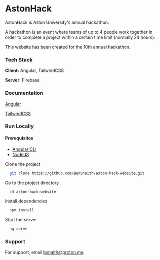 
# AstonHack

AstonHack is Aston University's annual hackathon.

A hackathon is an event where teams of up to 4 people work together in order to complete a project within a certain time limit (normally 24 hours).

This website has been created for the 10th annual hackathon.


### Tech Stack

**Client:** Angular, TailwindCSS

**Server:** Firebase


### Documentation

[Angular](https://angular.dev/)

[TailwindCSS](https://tailwindcss.com/)




### Run Locally
#### Prerequisites

- [Angular CLI](https://angular.dev/tools/cli)
- [NodeJS](https://nodejs.org/en)

Clone the project

```bash
  git clone https://github.com/BenSnaith/aston-hack-website.git
```

Go to the project directory

```bash
  cd aston-hack-website
```

Install dependencies

```bash
  npm install
```

Start the server

```bash
  ng serve
```


### Support

For support, email bsnaith@proton.me.
